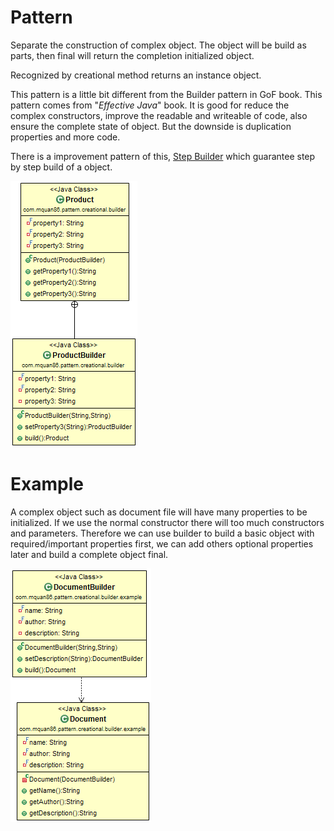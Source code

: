 # Pattern
Separate the construction of complex object. The object will be build as parts, then final will return the completion initialized object.

Recognized by creational method returns an instance object.

This pattern is a little bit different from the Builder pattern in GoF book. This pattern comes from "_Effective Java_" book. It is good for reduce the complex constructors, improve the readable and writeable of code, also ensure the complete state of object. But the downside is duplication properties and more code.

There is a improvement pattern of this, [Step Builder](./Step-Builder.md) which guarantee step by step build of a object.

![](../src/main/resources/com/mquan86/pattern/creational/builder/BuilderDiagram.png)
# Example
A complex object such as document file will have many properties to be initialized. If we use the normal constructor there will too much constructors and parameters. Therefore we can use builder to build a basic object with required/important properties first, we can add others optional properties later and build a complete object final.

![](../src/main/resources/com/mquan86/pattern/creational/builder/example/BuilderDiagram.png)